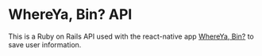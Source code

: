 # WhereYa, Bin? API

This is a Ruby on Rails API used with the react-native app [WhereYa, Bin?](https://github.com/anderschenders/WhereYaBin) to save user information.
